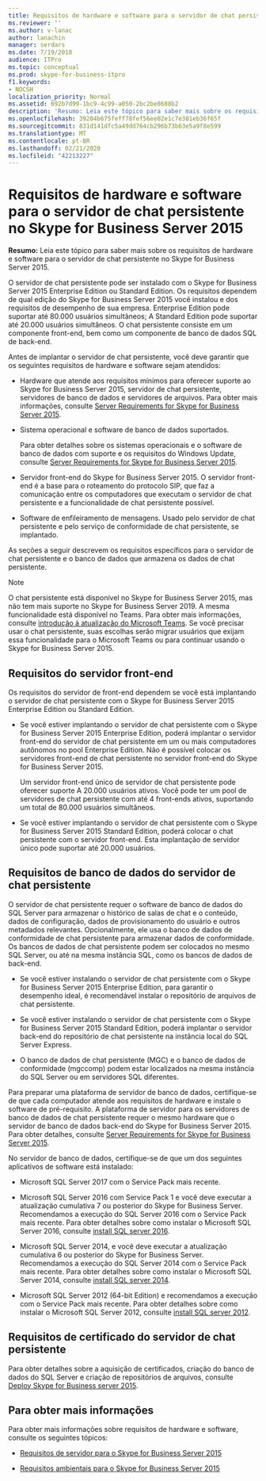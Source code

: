 ```yaml
---
title: Requisitos de hardware e software para o servidor de chat persistente no Skype for Business Server 2015
ms.reviewer: ''
ms.author: v-lanac
author: lanachin
manager: serdars
ms.date: 7/19/2018
audience: ITPro
ms.topic: conceptual
ms.prod: skype-for-business-itpro
f1.keywords:
- NOCSH
localization_priority: Normal
ms.assetid: 692b7d99-1bc9-4c99-a050-2bc2be8688b2
description: 'Resumo: Leia este tópico para saber mais sobre os requisitos de hardware e software para o servidor de chat persistente no Skype for Business Server 2015.'
ms.openlocfilehash: 39204b675feff78fef56ee02e1c7e381eb36f65f
ms.sourcegitcommit: 831d141dfc5a49dd764cb296b73b63e5a9f8e599
ms.translationtype: MT
ms.contentlocale: pt-BR
ms.lasthandoff: 02/21/2020
ms.locfileid: "42213227"
---
```

# <a name="hardware-and-software-requirements-for-persistent-chat-server-in-skype-for-business-server-2015"></a>Requisitos de hardware e software para o servidor de chat persistente no Skype for Business Server 2015
 
**Resumo:** Leia este tópico para saber mais sobre os requisitos de hardware e software para o servidor de chat persistente no Skype for Business Server 2015.
  
O servidor de chat persistente pode ser instalado com o Skype for Business Server 2015 Enterprise Edition ou Standard Edition. Os requisitos dependem de qual edição do Skype for Business Server 2015 você instalou e dos requisitos de desempenho de sua empresa. Enterprise Edition pode suportar até 80.000 usuários simultâneos; A Standard Edition pode suportar até 20.000 usuários simultâneos. O chat persistente consiste em um componente front-end, bem como um componente de banco de dados SQL de back-end.
  
Antes de implantar o servidor de chat persistente, você deve garantir que os seguintes requisitos de hardware e software sejam atendidos:
  
- Hardware que atende aos requisitos mínimos para oferecer suporte ao Skype for Business Server 2015, servidor de chat persistente, servidores de banco de dados e servidores de arquivos. Para obter mais informações, consulte [Server Requirements for Skype for Business Server 2015](../../plan-your-deployment/requirements-for-your-environment/server-requirements.md).
    
- Sistema operacional e software de banco de dados suportados.
    
    Para obter detalhes sobre os sistemas operacionais e o software de banco de dados com suporte e os requisitos do Windows Update, consulte [Server Requirements for Skype for Business Server 2015](../../plan-your-deployment/requirements-for-your-environment/server-requirements.md).
    
- Servidor front-end do Skype for Business Server 2015. O servidor front-end é a base para o roteamento do protocolo SIP, que faz a comunicação entre os computadores que executam o servidor de chat persistente e a funcionalidade de chat persistente possível. 
    
- Software de enfileiramento de mensagens. Usado pelo servidor de chat persistente e pelo serviço de conformidade de chat persistente, se implantado.
    
As seções a seguir descrevem os requisitos específicos para o servidor de chat persistente e o banco de dados que armazena os dados de chat persistente.

> [!NOTE] 
> O chat persistente está disponível no Skype for Business Server 2015, mas não tem mais suporte no Skype for Business Server 2019. A mesma funcionalidade está disponível no Teams. Para obter mais informações, consulte [introdução à atualização do Microsoft Teams](/microsoftteams/upgrade-start-here). Se você precisar usar o chat persistente, suas escolhas serão migrar usuários que exijam essa funcionalidade para o Microsoft Teams ou para continuar usando o Skype for Business Server 2015. 
  
## <a name="front-end-server-requirements"></a>Requisitos do servidor front-end

Os requisitos do servidor de front-end dependem se você está implantando o servidor de chat persistente com o Skype for Business Server 2015 Enterprise Edition ou Standard Edition.
  
- Se você estiver implantando o servidor de chat persistente com o Skype for Business Server 2015 Enterprise Edition, poderá implantar o servidor front-end do servidor de chat persistente em um ou mais computadores autônomos no pool Enterprise Edition. Não é possível colocar os servidores front-end de chat persistente no servidor front-end do Skype for Business Server 2015. 
    
    Um servidor front-end único de servidor de chat persistente pode oferecer suporte A 20.000 usuários ativos. Você pode ter um pool de servidores de chat persistente com até 4 front-ends ativos, suportando um total de 80.000 usuários simultâneos. 
    
- Se você estiver implantando o servidor de chat persistente com o Skype for Business Server 2015 Standard Edition, poderá colocar o chat persistente com o servidor front-end. Esta implantação de servidor único pode suportar até 20.000 usuários. 
    
## <a name="persistent-chat-server-database-requirements"></a>Requisitos de banco de dados do servidor de chat persistente

O servidor de chat persistente requer o software de banco de dados do SQL Server para armazenar o histórico de salas de chat e o conteúdo, dados de configuração, dados de provisionamento do usuário e outros metadados relevantes. Opcionalmente, ele usa o banco de dados de conformidade de chat persistente para armazenar dados de conformidade. Os bancos de dados de chat persistente podem ser colocados no mesmo SQL Server, ou até na mesma instância SQL, como os bancos de dados de back-end. 
  
- Se você estiver instalando o servidor de chat persistente com o Skype for Business Server 2015 Enterprise Edition, para garantir o desempenho ideal, é recomendável instalar o repositório de arquivos de chat persistente.
    
- Se você estiver instalando o servidor de chat persistente com o Skype for Business Server 2015 Standard Edition, poderá implantar o servidor back-end do repositório de chat persistente na instância local do SQL Server Express.
    
- O banco de dados de chat persistente (MGC) e o banco de dados de conformidade (mgccomp) podem estar localizados na mesma instância do SQL Server ou em servidores SQL diferentes.
    
Para preparar uma plataforma de servidor de banco de dados, certifique-se de que cada computador atende aos requisitos de hardware e instale o software de pré-requisito. A plataforma de servidor para os servidores de banco de dados de chat persistente requer o mesmo hardware que o servidor de banco de dados back-end do Skype for Business Server 2015. Para obter detalhes, consulte [Server Requirements for Skype for Business Server 2015](../../plan-your-deployment/requirements-for-your-environment/server-requirements.md).
  
No servidor de banco de dados, certifique-se de que um dos seguintes aplicativos de software está instalado:

- Microsoft SQL Server 2017 com o Service Pack mais recente.

- Microsoft SQL Server 2016 com Service Pack 1 e você deve executar a atualização cumulativa 7 ou posterior do Skype for Business Server. Recomendamos a execução do SQL Server 2016 com o Service Pack mais recente. Para obter detalhes sobre como instalar o Microsoft SQL Server 2016, consulte [install SQL server 2016](https://docs.microsoft.com/sql/database-engine/install-windows/install-sql-server?view=sql-server-2016).

- Microsoft SQL Server 2014, e você deve executar a atualização cumulativa 6 ou posterior do Skype for Business Server. Recomendamos a execução do SQL Server 2014 com o Service Pack mais recente. Para obter detalhes sobre como instalar o Microsoft SQL Server 2014, consulte [install SQL server 2014](https://docs.microsoft.com/sql/database-engine/install-windows/install-sql-server?view=sql-server-2014).

- Microsoft SQL Server 2012 (64-bit Edition) e recomendamos a execução com o Service Pack mais recente. Para obter detalhes sobre como instalar o Microsoft SQL Server 2012, consulte [install SQL server 2012](https://go.microsoft.com/fwlink/p/?LinkID=248559).

## <a name="persistent-chat-server-certificate-requirements"></a>Requisitos de certificado do servidor de chat persistente

Para obter detalhes sobre a aquisição de certificados, criação do banco de dados do SQL Server e criação de repositórios de arquivos, consulte [Deploy Skype for Business server 2015](../../deploy/deploy.md). 
  
## <a name="for-more-information"></a>Para obter mais informações

Para obter mais informações sobre requisitos de hardware e software, consulte os seguintes tópicos:
  
- [Requisitos de servidor para o Skype for Business Server 2015](../../plan-your-deployment/requirements-for-your-environment/server-requirements.md)
    
- [Requisitos ambientais para o Skype for Business Server 2015](../../plan-your-deployment/requirements-for-your-environment/environmental-requirements.md)
    

